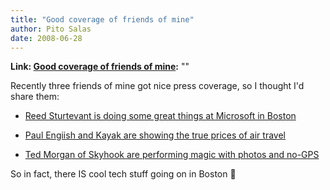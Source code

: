 ```yaml
---
title: "Good coverage of friends of mine"
author: Pito Salas
date: 2008-06-28
---
```


**Link: [Good coverage of friends of mine](None):** ""



Recently three friends of mine got nice press coverage, so I thought I'd share
them:

  * [Reed Sturtevant is doing some great things at Microsoft in Boston](<http://www.boston.com/business/technology/articles/2008/06/30/microsoft_seeks_next_big_idea_in_cambridge/>)

  * [Paul Engiish and Kayak are showing the true prices of air travel](<http://www.boston.com/business/personalfinance/articles/2008/06/26/flustering_fares/>)

  * [Ted Morgan of Skyhook are performing magic with photos and no-GPS](<http://www.nytimes.com/2008/06/26/technology/personaltech/26pogue.html?_r=1&8dpc=&pagewanted=print&oref=slogin>)

So in fact, there IS cool tech stuff going on in Boston 🙂


